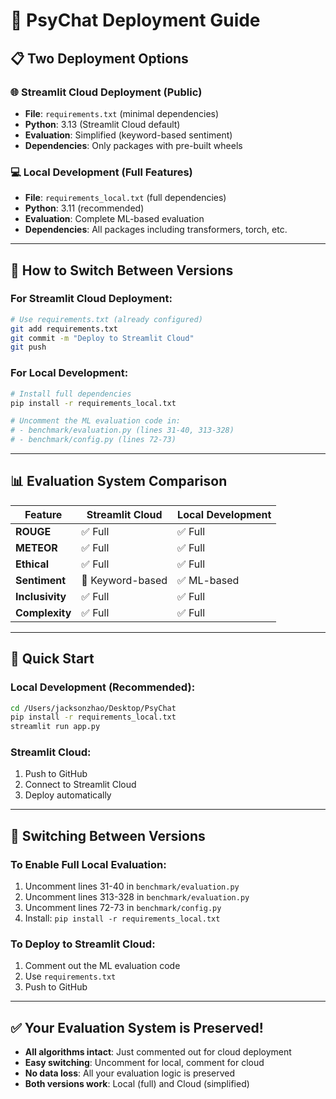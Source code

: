 # 🚀 PsyChat Deployment Guide

## 📋 Two Deployment Options

### 🌐 **Streamlit Cloud Deployment** (Public)
- **File**: `requirements.txt` (minimal dependencies)
- **Python**: 3.13 (Streamlit Cloud default)
- **Evaluation**: Simplified (keyword-based sentiment)
- **Dependencies**: Only packages with pre-built wheels

### 💻 **Local Development** (Full Features)
- **File**: `requirements_local.txt` (full dependencies)
- **Python**: 3.11 (recommended)
- **Evaluation**: Complete ML-based evaluation
- **Dependencies**: All packages including transformers, torch, etc.

---

## 🔧 How to Switch Between Versions

### For Streamlit Cloud Deployment:
```bash
# Use requirements.txt (already configured)
git add requirements.txt
git commit -m "Deploy to Streamlit Cloud"
git push
```

### For Local Development:
```bash
# Install full dependencies
pip install -r requirements_local.txt

# Uncomment the ML evaluation code in:
# - benchmark/evaluation.py (lines 31-40, 313-328)
# - benchmark/config.py (lines 72-73)
```

---

## 📊 Evaluation System Comparison

| Feature | Streamlit Cloud | Local Development |
|---------|----------------|-------------------|
| **ROUGE** | ✅ Full | ✅ Full |
| **METEOR** | ✅ Full | ✅ Full |
| **Ethical** | ✅ Full | ✅ Full |
| **Sentiment** | 🔄 Keyword-based | ✅ ML-based |
| **Inclusivity** | ✅ Full | ✅ Full |
| **Complexity** | ✅ Full | ✅ Full |

---

## 🎯 Quick Start

### Local Development (Recommended):
```bash
cd /Users/jacksonzhao/Desktop/PsyChat
pip install -r requirements_local.txt
streamlit run app.py
```

### Streamlit Cloud:
1. Push to GitHub
2. Connect to Streamlit Cloud
3. Deploy automatically

---

## 🔄 Switching Between Versions

### To Enable Full Local Evaluation:
1. Uncomment lines 31-40 in `benchmark/evaluation.py`
2. Uncomment lines 313-328 in `benchmark/evaluation.py`
3. Uncomment lines 72-73 in `benchmark/config.py`
4. Install: `pip install -r requirements_local.txt`

### To Deploy to Streamlit Cloud:
1. Comment out the ML evaluation code
2. Use `requirements.txt`
3. Push to GitHub

---

## ✅ Your Evaluation System is Preserved!

- **All algorithms intact**: Just commented out for cloud deployment
- **Easy switching**: Uncomment for local, comment for cloud
- **No data loss**: All your evaluation logic is preserved
- **Both versions work**: Local (full) and Cloud (simplified)
